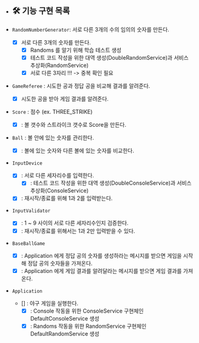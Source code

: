 * ## 🛠 기능 구현 목록

* `RandomNumberGenerator`: 서로 다른 3개의 수의 임의의 숫자를 만든다.
    * [x] 서로 다른 3개의 숫자를 만든다.
        * [x] Randoms 를 알기 위해 학습 테스트 생성
        * [x] 테스트 코드 작성을 위한 대역 생성(DoubleRandomService)과 서비스 추상화(RandomService)
        * [x] 서로 다른 3자리 !!! -> 중복 확인 필요

* `GameReferee` : 시도한 공과 정답 공을 비교해 결과를 알려준다.
    * [x] 시도한 공을 받아 게임 결과를 알려준다.

* `Score` : 점수 (ex. THREE_STRIKE)
    * [x] : 볼 갯수와 스트라이크 갯수로 Score을 만든다.

* `Ball` : 볼 안에 있는 숫자를 관리한다.
    * [x] : 볼에 있는 숫자와 다른 볼에 있는 숫자를 비교한다.

* `InputDevice`
    * [x] : 서로 다른 세자리수를 입력한다.
        * [x] : 테스트 코드 작성을 위한 대역 생성(DoubleConsoleService)과 서비스 추상화(ConsoleService)
    * [x] : 재시작/종료를 위해 1과 2를 입력받는다.

* `InputValidator`
    * [x] : 1 ~ 9 사이의 서로 다른 세자리수인지 검증한다.
    * [x] : 재시작/종료를 위해서는 1과 2만 입력받을 수 있다.

* `BaseBallGame`
    * [x] : Application 에게 정답 공의 숫자를 생성하라는 메시지를 받으면 게임을 시작해 정답 공의 숫자들을 가져온다.
    * [x] : Application 에게 게임 결과를 알려달라는 메시지를 받으면 게임 결과를 가져온다.

* `Application`
    * [] : 야구 게임을 실행한다.
        * [x] : Console 작동을 위한 ConsoleService 구현체인 DefaultConsoleService 생성
        * [x] : Randoms 작동을 위한 RandomService 구현체인 DefaultRandomService 생성
